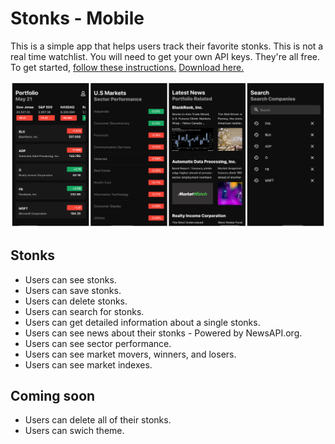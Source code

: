 # Stonks - Mobile
This is a simple app that helps users track their favorite stonks. This is not a real time watchlist. You will need to get your own API keys. They're all free. To get started, [follow these instructions.](https://github.com/JoshuaR503/Stock-Market-App/blob/master/lib/keys/api_keys.dart) [Download here.](https://play.google.com/store/apps/details?id=com.stonks.watchlist)

![Stock Market App](/images/latest.png)

## Stonks
- Users can see stonks.
- Users can save stonks.
- Users can delete stonks.
- Users can search for stonks.
- Users can get detailed information about a single stonks.
- Users can see news about their stonks - Powered by NewsAPI.org.
- Users can see sector performance.
- Users can see market movers, winners, and losers.
- Users can see market indexes.

## Coming soon
- Users can delete all of their stonks.
- Users can swich theme.
